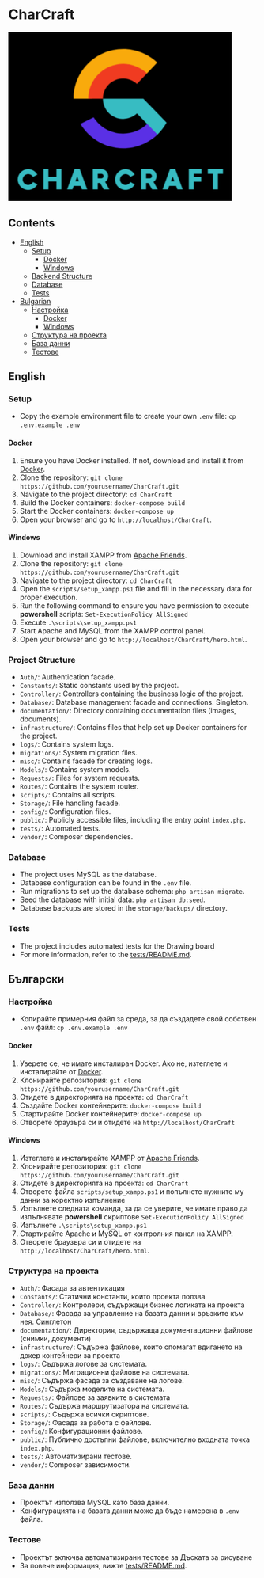 # CharCraft
![Char Craft](https://raw.githubusercontent.com/Vaskonti/CharCraft/refs/heads/master/public/assets/images/logo.png)

## Contents
- [English](#english)
    - [Setup](#setup)
        - [Docker](#docker)
        - [Windows](#windows)
    - [Backend Structure](#backend-structure)
    - [Database](#database)
    - [Tests](#tests)
- [Bulgarian](#български)
    - [Настройка](#настройка)
        - [Docker](#docker-1)
        - [Windows](#windows-1)
    - [Структура на проекта](#структура-на-проекта)
    - [База данни](#база-данни)
    - [Тестове](#тестове)

## English
### Setup
- Copy the example environment file to create your own `.env` file: `cp .env.example .env`
#### Docker
1. Ensure you have Docker installed. If not, download and install it from [Docker](https://www.docker.com/products/docker-desktop).
2. Clone the repository: `git clone https://github.com/yourusername/CharCraft.git`
3. Navigate to the project directory: `cd CharCraft`
4. Build the Docker containers: `docker-compose build`
5. Start the Docker containers: `docker-compose up`
6. Open your browser and go to `http://localhost/CharCraft`.

#### Windows
1. Download and install XAMPP from [Apache Friends](https://www.apachefriends.org/index.html).
2. Clone the repository: `git clone https://github.com/yourusername/CharCraft.git`
3. Navigate to the project directory: `cd CharCraft`
4. Open the `scripts/setup_xampp.ps1` file and fill in the necessary data for proper execution.
5. Run the following command to ensure you have permission to execute **powershell** scripts: `Set-ExecutionPolicy AllSigned`
6. Execute `.\scripts\setup_xampp.ps1`
7. Start Apache and MySQL from the XAMPP control panel.
8. Open your browser and go to `http://localhost/CharCraft/hero.html`.

### Project Structure
- `Auth/`: Authentication facade.
- `Constants/`: Static constants used by the project.
- `Controller/`: Controllers containing the business logic of the project.
- `Database/`: Database management facade and connections. Singleton.
- `documentation/`: Directory containing documentation files (images, documents).
- `infrastructure/`: Contains files that help set up Docker containers for the project.
- `logs/`: Contains system logs.
- `migrations/`: System migration files.
- `misc/`: Contains facade for creating logs.
- `Models/`: Contains system models.
- `Requests/`: Files for system requests.
- `Routes/`: Contains the system router.
- `scripts/`: Contains all scripts.
- `Storage/`: File handling facade.
- `config/`: Configuration files.
- `public/`: Publicly accessible files, including the entry point `index.php`.
- `tests/`: Automated tests.
- `vendor/`: Composer dependencies.

### Database
- The project uses MySQL as the database.
- Database configuration can be found in the `.env` file.
- Run migrations to set up the database schema: `php artisan migrate`.
- Seed the database with initial data: `php artisan db:seed`.
- Database backups are stored in the `storage/backups/` directory.

### Tests
- The project includes automated tests for the Drawing board
- For more information, refer to the [tests/README.md](tests/README.md).

## Български
### Настройка
- Копирайте примерния файл за среда, за да създадете свой собствен `.env` файл: `cp .env.example .env`

#### Docker
1. Уверете се, че имате инсталиран Docker. Ако не, изтеглете и инсталирайте от [Docker](https://www.docker.com/products/docker-desktop).
2. Клонирайте репозитория: `git clone https://github.com/yourusername/CharCraft.git`
3. Отидете в директорията на проекта: `cd CharCraft`
4. Създайте Docker контейнерите: `docker-compose build`
5. Стартирайте Docker контейнерите: `docker-compose up`
6. Отворете браузъра си и отидете на `http://localhost/CharCraft`

#### Windows
1. Изтеглете и инсталирайте XAMPP от [Apache Friends](https://www.apachefriends.org/index.html).
2. Клонирайте репозитория: `git clone https://github.com/yourusername/CharCraft.git`
3. Отидете в директорията на проекта: `cd CharCraft`
4. Отворете файла `scripts/setup_xampp.ps1` и попълнете нужните му данни за коректно изпълнение
5. Изпълнете следната команда, за да се уверите, че имате право да изпълнявате **powershell** скриптове `Set-ExecutionPolicy AllSigned`
6. Изпълнете `.\scripts\setup_xampp.ps1`
7. Стартирайте Apache и MySQL от контролния панел на XAMPP.
8. Отворете браузъра си и отидете на `http://localhost/CharCraft/hero.html`.

### Структура на проекта
- `Auth/`: Фасада за автентикация
- `Constants/`: Статични константи, които проекта ползва
- `Controller/`: Контролери, съдържащи бизнес логиката на проекта
- `Database/`: Фасада за управление на базата данни и връзките към нея. Синглетон
- `documentation/`: Директория, съдържаща документационни файлове (снимки, документи)
- `infrastructure/`: Съдържа файлове, които спомагат вдигането на докер контейнери за проекта
- `logs/`: Съдържа логове за системата.
- `migrations/`: Миграционни файлове на системата.
- `misc/`: Съдържа фасада за създаване на логове.
- `Models/`: Съдържа моделите на системата.
- `Requests/`: Файлове за заявките в системата
- `Routes/`: Съдържа маршрутизатора на системата.
- `scripts/`: Съдържа всички скриптове.
- `Storage/`: Фасада за работа с файлове.
- `config/`: Конфигурационни файлове.
- `public/`: Публично достъпни файлове, включително входната точка `index.php`.
- `tests/`: Автоматизирани тестове.
- `vendor/`: Composer зависимости.

### База данни
- Проектът използва MySQL като база данни.
- Конфигурацията на базата данни може да бъде намерена в `.env` файла.

### Тестове
- Проектът включва автоматизирани тестове за Дъската за рисуване
- За повече информация, вижте [tests/README.md](tests/README.md).
